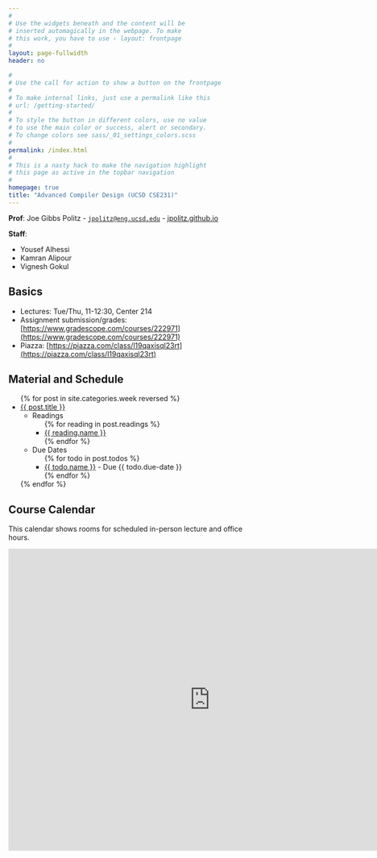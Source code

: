 ```yaml
---
#
# Use the widgets beneath and the content will be
# inserted automagically in the webpage. To make
# this work, you have to use › layout: frontpage
#
layout: page-fullwidth
header: no

#
# Use the call for action to show a button on the frontpage
#
# To make internal links, just use a permalink like this
# url: /getting-started/
#
# To style the button in different colors, use no value
# to use the main color or success, alert or secondary.
# To change colors see sass/_01_settings_colors.scss
#
permalink: /index.html
#
# This is a nasty hack to make the navigation highlight
# this page as active in the topbar navigation
#
homepage: true
title: "Advanced Compiler Design (UCSD CSE231)"
---
```


**Prof**: Joe Gibbs Politz - <code>jpolitz@eng.ucsd.edu</code> -  [jpolitz.github.io](https://jpolitz.github.io)

**Staff**:

- Yousef Alhessi
- Kamran Alipour
- Vignesh Gokul

## Basics

- Lectures: Tue/Thu, 11-12:30, Center 214
- Assignment submission/grades: [https://www.gradescope.com/courses/222971](https://www.gradescope.com/courses/222971)
- Piazza: [https://piazza.com/class/l19qaxisql23rt](https://piazza.com/class/l19qaxisql23rt)

## Material and Schedule

<ul class="material">
    {% for post in site.categories.week reversed %}
    <li class="{% if post.current %}current{% else %}gray{% endif %}">
    <a href="{{ site.url }}{{ site.baseurl }}{{ post.url }}">{{ post.title }}</a>
    <ul>
    <li>Readings
    <ul>
      {% for reading in post.readings %}
      <li><a href="{{ reading.url }}">{{ reading.name }}</a></li>
      {% endfor %}
    </ul>
    </li>
    <li>Due Dates
    <ul>
      {% for todo in post.todos %}
      <li><a href="{{ todo.url }}">{{ todo.name }}</a> - Due {{ todo.due-date }}</li>
      {% endfor %}
    </ul>
    </li>
    </ul>
    </li>
    {% endfor %}
</ul>

## Course Calendar

This calendar shows rooms for scheduled in-person lecture and office hours.

<iframe src="https://calendar.google.com/calendar/embed?src=c_7e2gtpsag8juqtr68d7khv0940%40group.calendar.google.com&ctz=America%2FLos_Angeles" style="border: 0" width="800" height="600" frameborder="0" scrolling="no"></iframe>
